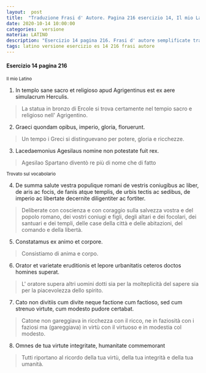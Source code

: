 ```yaml
---
layout:  post
title:  "Traduzione Frasi d' Autore. Pagina 216 esercizio 14, Il mio Latino"
date: 2020-10-14 10:00:00
categories:  versione
materia: LATINO
description: "Esercizio 14 pagina 216. Frasi d' autore semplificate tradotte. Libro Il mio latino In templo sane sacro et religioso... Graeci quondam opibus, imperio, gloria, floruerunt. "
tags: latino versione esercizio es 14 216 frasi autore
---
```

#### Esercizio 14 pagina 216
<sub> Il mio Latino </sub>

1. In templo sane sacro et religioso apud Agrigentinus est ex aere simulacrum Herculis.

> La statua in bronzo di Ercole si trova certamente nel tempio sacro e religioso nell' Agrigentino.

2. Graeci quondam opibus, imperio, gloria, floruerunt.

> Un tempo i Greci si distinguevano per potere, gloria e ricchezze.

3. Lacedaemonius Agesilaus nomine non potestate fuit rex.

> Agesilao Spartano diventò re più di nome che di fatto 

<sub> Trovato sul vocabolario</sub>

4. De summa salute vestra populique romani de vestris coniugibus ac liber, de aris ac focis, de fanis atque templis, de urbis tectis ac sedibus, de imperio ac libertate decernite diligentiter ac fortiter.

> Deliberate con coscienza e con coraggio sulla salvezza vostra e del popolo romano, dei vostri coniugi e figli, degli altari e dei focolari, dei santuari e dei templi, delle case della città e delle abitazioni, del comando e della libertà.

5. Constatamus ex animo et corpore.

> Consistiamo di anima e corpo.

6. Orator et varietate eruditionis et lepore urbanitatis ceteros doctos homines superat.

> L' oratore supera altri uomini dotti sia per la molteplicità del sapere sia per la piacevolezza dello spirito.

7. Cato non divitiis cum divite neque factione cum factioso, sed cum strenuo virtute, cum modesto pudore certabat.

> Catone non gareggiava in ricchezza con il ricco, ne in faziosità con i faziosi ma (gareggiava) in virtù con il virtuoso e in modestia col modesto. 

8. Omnes de tua virtute integritate, humanitate commemorant

> Tutti riportano al ricordo della tua virtù, della tua integrità e della tua umanità.
